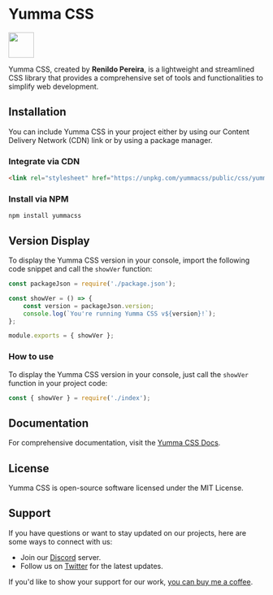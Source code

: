 # Yumma CSS

<img src="https://i.ibb.co/4ZNLWYj/app-icon.jpg"  width="50" height="50">

Yumma CSS, created by **Renildo Pereira**, is a lightweight and streamlined CSS library that provides a comprehensive set of tools and functionalities to simplify web development.

## Installation
You can include Yumma CSS in your project either by using our Content Delivery Network (CDN) link or by using a package manager.

### Integrate via CDN
```html
<link rel="stylesheet" href="https://unpkg.com/yummacss/public/css/yumma.min.css" crossorigin="anonymous">
```

### Install via NPM
```
npm install yummacss
```

## Version Display
To display the Yumma CSS version in your console, import the following code snippet and call the `showVer` function:

```js
const packageJson = require('./package.json');

const showVer = () => {
    const version = packageJson.version;
    console.log(`You're running Yumma CSS v${version}!`);
};

module.exports = { showVer };
```

### How to use
To display the Yumma CSS version in your console, just call the `showVer` function in your project code:

```js
const { showVer } = require('./index');
```

## Documentation
For comprehensive documentation, visit the [Yumma CSS Docs](https://yummacss.vercel.app/).

## License
Yumma CSS is open-source software licensed under the MIT License.

## Support

If you have questions or want to stay updated on our projects, here are some ways to connect with us:

- Join our [Discord](https://discord.gg/CGw5vyqmQ6) server.
- Follow us on [Twitter](https://twitter.com/yummacss) for the latest updates.

If you'd like to show your support for our work, [you can buy me a coffee](https://www.buymeacoffee.com/rrenildoo).
